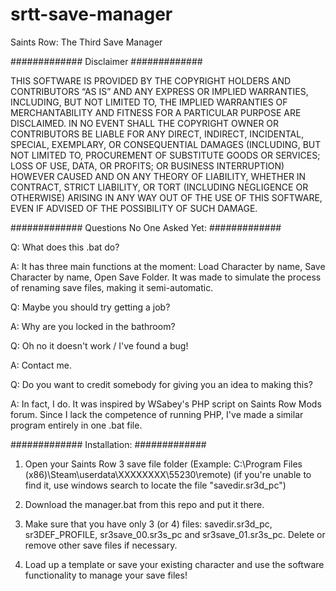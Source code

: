 # srtt-save-manager
Saints Row: The Third Save Manager


#############
Disclaimer
#############


THIS SOFTWARE IS PROVIDED BY THE COPYRIGHT HOLDERS AND CONTRIBUTORS “AS IS” AND ANY EXPRESS OR IMPLIED WARRANTIES, INCLUDING, BUT NOT LIMITED TO, THE IMPLIED WARRANTIES OF MERCHANTABILITY AND FITNESS FOR A PARTICULAR PURPOSE ARE DISCLAIMED. IN NO EVENT SHALL THE COPYRIGHT OWNER OR CONTRIBUTORS BE LIABLE FOR ANY DIRECT, INDIRECT, INCIDENTAL, SPECIAL, EXEMPLARY, OR CONSEQUENTIAL DAMAGES (INCLUDING, BUT NOT LIMITED TO, PROCUREMENT OF SUBSTITUTE GOODS OR SERVICES; LOSS OF USE, DATA, OR PROFITS; OR BUSINESS INTERRUPTION) HOWEVER CAUSED AND ON ANY THEORY OF LIABILITY, WHETHER IN CONTRACT, STRICT LIABILITY, OR TORT (INCLUDING NEGLIGENCE OR OTHERWISE) ARISING IN ANY WAY OUT OF THE USE OF THIS SOFTWARE, EVEN IF ADVISED OF THE POSSIBILITY OF SUCH DAMAGE.


#############
Questions No One Asked Yet:
#############


Q: What does this .bat do?

A: It has three main functions at the moment: Load Character by name, Save Character by name, Open Save Folder. It was made to simulate the process of renaming save files, making it semi-automatic.

Q: Maybe you should try getting a job?

A: Why are you locked in the bathroom?

Q: Oh no it doesn't work / I've found a bug!

A: Contact me.

Q: Do you want to credit somebody for giving you an idea to making this?

A: In fact, I do. It was inspired by WSabey's PHP script on Saints Row Mods forum. Since I lack the competence of running PHP, I've made a similar program entirely in one .bat file.


#############
Installation:
#############



1. Open your Saints Row 3 save file folder (Example: C:\Program Files (x86)\Steam\userdata\XXXXXXXX\55230\remote) (if you're unable to find it, use windows search to locate the file "savedir.sr3d_pc")

2. Download the manager.bat from this repo and put it there.

3. Make sure that you have only 3 (or 4) files: savedir.sr3d_pc, sr3DEF_PROFILE, sr3save_00.sr3s_pc and sr3save_01.sr3s_pc. Delete or remove other save files if necessary.

4. Load up a template or save your existing character and use the software functionality to manage your save files!
